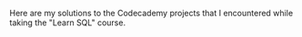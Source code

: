 Here are my solutions to the Codecademy projects that I encountered while taking the "Learn SQL" course.
